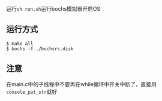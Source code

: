 运行`sh run.sh`运行bochs模拟器开启OS


## 运行方式
```shell
$ make all
$ bochs -f ./bochsrc.disk
```

## 注意
在main.c中的子线程中不要再在while循环中开关中断了，直接用`console_put_str`就好
